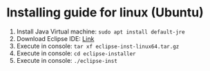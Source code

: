 # Installing guide for linux (Ubuntu)

1. Install Java Virtual machine: `sudo apt install default-jre`
2. Download Eclipse IDE: [Link](https://eclipse.org/downloads/)
3. Execute in console: `tar xf eclipse-inst-linux64.tar.gz`
4. Execute in console: `cd eclipse-installer`
5. Execute in console: `./eclipse-inst`
